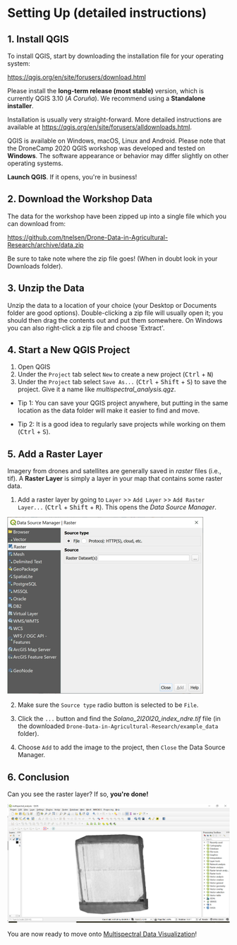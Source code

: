 # Setting Up (detailed instructions)

## 1. Install QGIS

To install QGIS, start by downloading the installation file for your operating system:

<a href = "https://qgis.org/en/site/forusers/download.html" target="_blank">https://qgis.org/en/site/forusers/download.html</a>

Please install the **long-term release (most stable)** version, which is currently QGIS 3.10 (*A Coruña*). We recommend using a **Standalone installer**.

Installation is usually very straight-forward. More detailed instructions are available at <a href = "https://qgis.org/en/site/forusers/alldownloads.html" target="_blank">https://qgis.org/en/site/forusers/alldownloads.html</a>.

QGIS is available on Windows, macOS, Linux and Android. Please note that the DroneCamp 2020 QGIS workshop was developed and tested on **Windows**. The software appearance or behavior may differ slightly on other operating systems.

**Launch QGIS**. If it opens, you're in business!

## 2. Download the Workshop Data

The data for the workshop have been zipped up into a single file which you can download from:

https://github.com/tnelsen/Drone-Data-in-Agricultural-Research/archive/data.zip

Be sure to take note where the zip file goes! (When in doubt look in your Downloads folder).

## 3. Unzip the Data

Unzip the data to a location of your choice (your Desktop or Documents folder are good options). Double-clicking a zip file will usually open it; you should then drag the contents out and put them somewhere. On Windows you can also right-click a zip file and choose 'Extract'.

## 4. Start a New QGIS Project

1. Open QGIS
2. Under the `Project` tab select `New` to create a new project (<kbd>Ctrl</kbd> + <kbd>N</kbd>)
3. Under the `Project` tab select `Save As...` (<kbd>Ctrl</kbd> + <kbd>Shift</kbd> + <kbd>S</kbd>) to save the project. Give it a name like *multispectral_analysis.qgz*.

* Tip 1: You can save your QGIS project anywhere, but putting in the same location as the data folder will make it easier to find and move.

* Tip 2: It is a good idea to regularly save projects while working on them (<kbd>Ctrl</kbd> + <kbd>S</kbd>).

## 5. Add a Raster Layer

Imagery from drones and satellites are generally saved in *raster* files (i.e., tif). A **Raster Layer** is simply a layer in your map that contains some raster data.

1. Add a raster layer by going to `Layer` >> `Add Layer` >> `Add Raster Layer...` (<kbd>Ctrl</kbd> + <kbd>Shift</kbd> + <kbd>R</kbd>). This opens the *Data Source Manager*.

![](img/qgis_data_source_manager.png)

2. Make sure the `Source type` radio button is selected to be `File`.

3. Click the `...` button and find  the *Solano_2l20l20_index_ndre.tif* file (in the downloaded `Drone-Data-in-Agricultural-Research/example_data` folder).

4. Choose `Add` to add the image to the project, then `Close` the Data Source Manager.

## 6. Conclusion

Can you see the raster layer? If so, **you're done!** 

![](img/check-in-1.png)


You are now ready to move onto [Multispectral Data Visualization](01-multispectral-data-visualization.md)!
